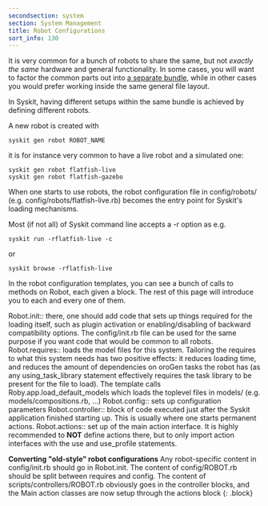 ```yaml
---
secondsection: system
section: System Management
title: Robot Configurations
sort_info: 130
---
```


It is very common for a bunch of robots to share the same, but not _exactly the
same_ hardware and general functionality. In some cases, you will want to factor
the common parts out into [a separate bundle](file_layout.html), while in other
cases you would prefer working inside the same general file layout.

In Syskit, having different setups within the same bundle is achieved by
defining different robots.

A new robot is created with

~~~
syskit gen robot ROBOT_NAME
~~~

it is for instance very common to have a live robot and a simulated one:

~~~
syskit gen robot flatfish-live
syskit gen robot flatfish-gazebo
~~~

When one starts to use robots, the robot configuration file in config/robots/
(e.g. config/robots/flatfish-live.rb) becomes the entry point for Syskit's
loading mechanisms.

Most (if not all) of Syskit command line accepts a -r option as e.g.

~~~
syskit run -rflatfish-live -c
~~~

or

~~~
syskit browse -rflatfish-live
~~~

In the robot configuration templates, you can see a bunch of calls to methods on
Robot, each given a block. The rest of this page will introduce you to each and
every one of them.

Robot.init:: there, one should add code that sets up things required for the
  loading itself, such as plugin activation or enabling/disabling of backward
  compatibility options. The config/init.rb file can be used for the same
  purpose if you want code that would be common to all robots.
Robot.requires:: loads the model files for this system. Tailoring the requires
  to what this system needs has two positive effects: it reduces loading time, and
  reduces the amount of dependencies on oroGen tasks the robot has (as
  any using_task_library statement effectively requires the task library to be
  present for the file to load). The template calls Roby.app.load_default_models
  which loads the toplevel files in models/ (e.g. models/compositions.rb, ...)
Robot.config:: sets up configuration parameters
Robot.controller:: block of code executed just after the Syskit application
  finished starting up. This is usually where one starts permanent actions.
Robot.actions:: set up of the main action interface. It is highly recommended to
  __NOT__ define actions there, but to only import action interfaces with the use
  and use_profile statements.

__Converting "old-style" robot configurations__ Any robot-specific content in
config/init.rb should go in Robot.init. The content of config/ROBOT.rb should be
split between requires and config. The content of scripts/controllers/ROBOT.rb
obviously goes in the controller blocks, and the Main action classes are now
setup through the actions block
{: .block}


